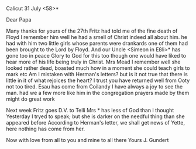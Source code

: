 Calicut 31 July <58>*

Dear Papa

Many thanks for yours of the 27th Fritz had told me of the fine death of Floyd I remember him well he had a smell of Christ indeed all about him. he had with him two little girls whose parents were drankards one of them had been brought to the Lord by Floyd. And our Uncle <Simeon in Eßli>* has gone too in peace Glory to God for this too though one would have liked to hear more of his life being truly in Christ. Mrs Mead I remember well she looked rather dead, boasted much how in a moment she could teach girls to mark etc 
Am I mistaken with Herman's letters? but is it not true that there is little in it of what rejoices the heart? I trust you have returned well from Ooty not too tired. Esau has come from Coilandy I have always a joy to see the man. had we a few more like him in the congregation prayers made by them might do great work

Next week Fritz goes D.V. to Telli Mrs <Bean>* has less of God than I thought Yesterday I tryed to speak; but she is darker on the needful thing than she appeared before According to Herman's letter, we shall get news of Yette, here nothing has come from her.

Now with love from all to you and mine to all there
 Yours J. Gundert

